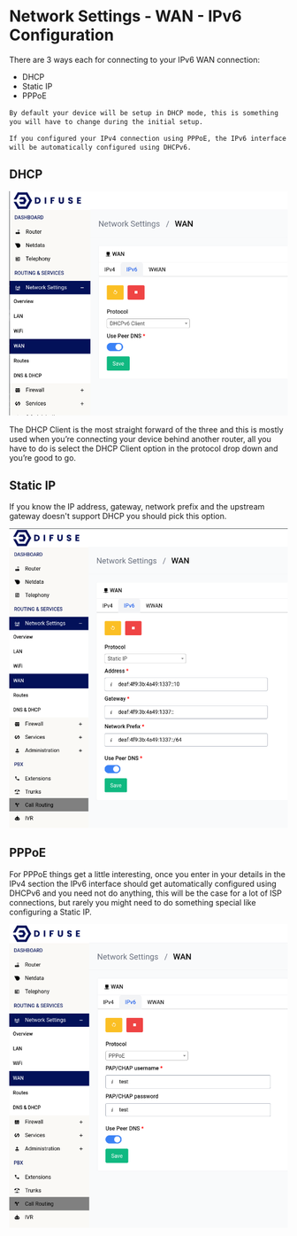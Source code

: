 # Network Settings - WAN - IPv6 Configuration

There are 3 ways each for connecting to your IPv6 WAN connection:

- DHCP
- Static IP
- PPPoE

```admonish info
By default your device will be setup in DHCP mode, this is something you will have to change during the initial setup.
```

```admonish note
If you configured your IPv4 connection using PPPoE, the IPv6 interface will be automatically configured using DHCPv6.
```

## DHCP

<a data-fancybox data-src="./img/4.png" data-caption="Network Settings - WAN - DHCP">
  <img src="./img/4.png" />
</a>

The DHCP Client is the most straight forward of the three and this is mostly used when you’re connecting your device behind another router, all you have to do is select the DHCP Client option in the protocol drop down and you’re good to go.

## Static IP

If you know the IP address, gateway, network prefix and the upstream gateway doesn't support DHCP you should pick this option.

<a data-fancybox data-src="./img/5.png" data-caption="Network Settings - WAN - DHCP">
  <img src="./img/5.png" />
</a>

## PPPoE

For PPPoE things get a little interesting, once you enter in your details in the IPv4 section the IPv6 interface should get automatically configured using DHCPv6 and you need not do anything, this will be the case for a lot of ISP connections, but rarely you might need to do something special like configuring a Static IP.

<a data-fancybox data-src="./img/6.png" data-caption="Network Settings - WAN - DHCP">
  <img src="./img/6.png" />
</a>

